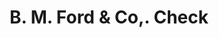 ---
doi: 10.7916/D80C66RF
date_other: '1860'
date_other_textual: 1860-1869
form: printed ephemera
genre:
- Checks (bank checks)
name:
- B. M. Ford & Co,
object_in_context_url: https://biggert.cul.columbia.edu/items/view/ave_biggert_00159
subject_hierarchical_geographic:
- Chicago, Illinois, United States
subject_name:
- B. M. Ford & Co,
title: B. M. Ford & Co,. Check
sort_title: B. M. Ford & Co,. Check
call_number: ave_biggert_00159
coordinates:
- 41.83694444444445,-87.68472222222222
pid: ave_biggert_00159
identifiers: ave_biggert_00159
canvas_id: ldpd:395434
permalink: "/items/ave_biggert_00159/"
layout: iiif-image-page
---